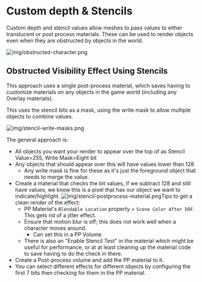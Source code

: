 ﻿# Custom depth & Stencils

Custom depth and stencil values allow meshes to pass values to either translucent
or post process materials. These can be used to render objects even when they are
obstructed by objects in the world.

![img/obstructed-character.png](img/obstructed-character.png)

## Obstructed Visibility Effect Using Stencils

This approach uses a single post-process material, which saves having to customize materials
on any objects in the game world (including any Overlay materials).

This uses the stencil bits as a mask, using the write mask to allow multiple objects
to combine values.

![img/stencil-write-masks.png](img/stencil-write-masks.png)

The general approach is:
* All objects you want your render to appear over the top of as Stencil Value=255, Write Mask=Eight bit
* Any objects that should appear over this will have values lower than 128
  * Any write mask is fine for these as it's just the foreground object that needs to merge the value.
* Create a material that checks the bit values, if we subtract 128 and still have values, we know this
  is a pixel that has our object we want to indicate/highlight.
  ![img/stencil-postprocess-material.png](img/stencil-postprocess-material.png)Tips to get a clean render of the effect:
  * PP Material's `Blendable Location` property = `Scene Color After DOF`. This gets rid of a jitter effect.
  * Ensure that motion blur is off; this does not work well when a character moves around.
    * Can set this in a PP Volume.
  * There is also an "Enable Stencil Test" in the material which might be useful for performance, or at
    at least cleaning up the material code to save having to do the check in there.
* Create a Post-process volume and add the PP material to it.
* You can select different effects for different objects by configuring the first 7 bits then checking for
  them in the PP material.


